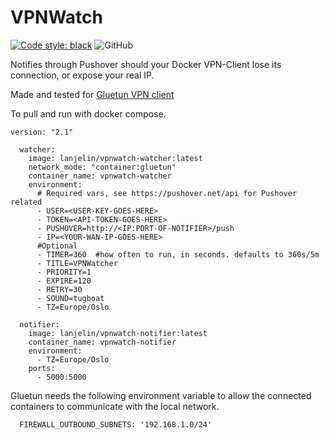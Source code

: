 # VPNWatch

[![Code style: black](https://img.shields.io/badge/code%20style-black-000000.svg)](https://github.com/psf/black)
![GitHub](https://img.shields.io/github/license/Lanjelin/Docker-VPNWatcher)

Notifies through Pushover should your Docker VPN-Client lose its connection, or expose your real IP.

Made and tested for [Gluetun VPN client](https://github.com/qdm12/gluetun)

To pull and run with docker compose.
```
version: "2.1"

  watcher:
    image: lanjelin/vpnwatch-watcher:latest
    network_mode: "container:gluetun"
    container_name: vpnwatch-watcher
    environment:
      # Required vars, see https://pushover.net/api for Pushover related
      - USER=<USER-KEY-GOES-HERE>
      - TOKEN=<API-TOKEN-GOES-HERE>
      - PUSHOVER=http://<IP:PORT-OF-NOTIFIER>/push
      - IP=<YOUR-WAN-IP-GOES-HERE>
      #Optional
      - TIMER=360  #how often to run, in seconds. defaults to 360s/5m
      - TITLE=VPNWatcher
      - PRIORITY=1
      - EXPIRE=120
      - RETRY=30
      - SOUND=tugboat
      - TZ=Europe/Oslo
    
  notifier:
    image: lanjelin/vpnwatch-notifier:latest
    container_name: vpnwatch-notifier
    environment:
      - TZ=Europe/Oslo
    ports:
      - 5000:5000
```
Gluetun needs the following environment variable to allow the connected containers to communicate with the local network.
```
  FIREWALL_OUTBOUND_SUBNETS: '192.168.1.0/24'
```
